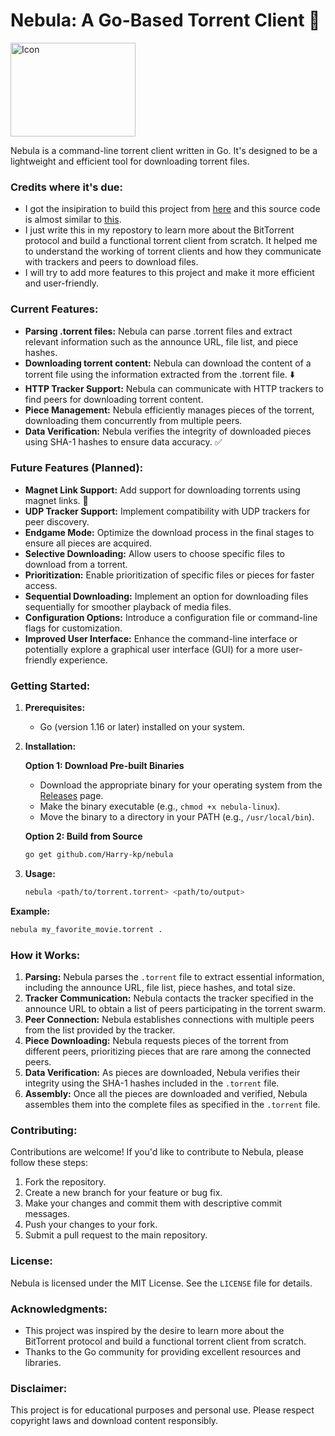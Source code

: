 # Nebula: A Go-Based Torrent Client 🚀
<div>
  <img src="https://github.com/user-attachments/assets/dc3956c7-3b16-46a8-91f6-9bdc4c047d4c" alt="Icon" style="width: 200px; height: 150px;">
</div>


Nebula is a command-line torrent client written in Go. It's designed to be a lightweight and efficient tool for downloading torrent files.

### Credits where it's due:

- I got the insipiration to build this project from [here](https://blog.jse.li/posts/torrent/) and this source code is almost similar to [this](https://github.com/veggiedefender/torrent-client).
- I just write this in my repostory to learn more about the BitTorrent protocol and build a functional torrent client from scratch. It helped me to understand the working of torrent clients and how they communicate with trackers and peers to download files.
- I will try to add more features to this project and make it more efficient and user-friendly.

### Current Features:

- **Parsing .torrent files:** Nebula can parse .torrent files and extract relevant information such as the announce URL, file list, and piece hashes.
- **Downloading torrent content:** Nebula can download the content of a torrent file using the information extracted from the .torrent file. ⬇️
- **HTTP Tracker Support:** Nebula can communicate with HTTP trackers to find peers for downloading torrent content.
- **Piece Management:** Nebula efficiently manages pieces of the torrent, downloading them concurrently from multiple peers.
- **Data Verification:** Nebula verifies the integrity of downloaded pieces using SHA-1 hashes to ensure data accuracy. ✅

### Future Features (Planned):

- **Magnet Link Support:** Add support for downloading torrents using magnet links. 🧲
- **UDP Tracker Support:** Implement compatibility with UDP trackers for peer discovery.
- **Endgame Mode:** Optimize the download process in the final stages to ensure all pieces are acquired.
- **Selective Downloading:** Allow users to choose specific files to download from a torrent.
- **Prioritization:** Enable prioritization of specific files or pieces for faster access.
- **Sequential Downloading:** Implement an option for downloading files sequentially for smoother playback of media files.
- **Configuration Options:** Introduce a configuration file or command-line flags for customization.
- **Improved User Interface:** Enhance the command-line interface or potentially explore a graphical user interface (GUI) for a more user-friendly experience.

### Getting Started:

1. **Prerequisites:**

   - Go (version 1.16 or later) installed on your system.

2. **Installation:**

   **Option 1: Download Pre-built Binaries**

   - Download the appropriate binary for your operating system from the [Releases](https://github.com/Harry-kp/nebula/releases) page.
   - Make the binary executable (e.g., `chmod +x nebula-linux`).
   - Move the binary to a directory in your PATH (e.g., `/usr/local/bin`).

   **Option 2: Build from Source**

   ```bash
   go get github.com/Harry-kp/nebula
   ```

3. **Usage:**

   ```bash
   nebula <path/to/torrent.torrent> <path/to/output>
   ```

**Example:**

```bash
nebula my_favorite_movie.torrent .
```

### How it Works:

1. **Parsing:** Nebula parses the `.torrent` file to extract essential information, including the announce URL, file list, piece hashes, and total size.
2. **Tracker Communication:** Nebula contacts the tracker specified in the announce URL to obtain a list of peers participating in the torrent swarm.
3. **Peer Connection:** Nebula establishes connections with multiple peers from the list provided by the tracker.
4. **Piece Downloading:** Nebula requests pieces of the torrent from different peers, prioritizing pieces that are rare among the connected peers.
5. **Data Verification:** As pieces are downloaded, Nebula verifies their integrity using the SHA-1 hashes included in the `.torrent` file.
6. **Assembly:** Once all the pieces are downloaded and verified, Nebula assembles them into the complete files as specified in the `.torrent` file.

### Contributing:

Contributions are welcome! If you'd like to contribute to Nebula, please follow these steps:

1. Fork the repository.
2. Create a new branch for your feature or bug fix.
3. Make your changes and commit them with descriptive commit messages.
4. Push your changes to your fork.
5. Submit a pull request to the main repository.

### License:

Nebula is licensed under the MIT License. See the `LICENSE` file for details.

### Acknowledgments:

- This project was inspired by the desire to learn more about the BitTorrent protocol and build a functional torrent client from scratch.
- Thanks to the Go community for providing excellent resources and libraries.

### Disclaimer:

This project is for educational purposes and personal use. Please respect copyright laws and download content responsibly.
